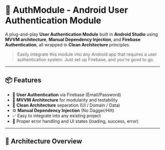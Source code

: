 # 🔐 AuthModule - Android User Authentication Module

A plug-and-play **User Authentication Module** built in **Android Studio** using **MVVM architecture**, **Manual Dependency Injection**, and **Firebase Authentication**, all wrapped in **Clean Architecture** principles.

> Easily integrate this module into any Android app that requires a user authentication system. Just set up Firebase, and you're good to go.

---

## 📦 Features

- 🔑 **User Authentication** via Firebase (Email/Password)
- 🧱 **MVVM Architecture** for modularity and testability
- 🧼 **Clean Architecture** separation (UI / Domain / Data)
- ⚙️ **Manual Dependency Injection** (No Dagger/Hilt)
- ✅ Easy to integrate into any existing project
- 📃 Proper error handling and UI states (loading, success, error)

---

## 🧱 Architecture Overview


 

